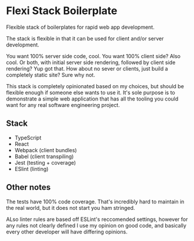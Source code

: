 # Flexi Stack Boilerplate

Flexible stack of boilerplates for rapid web app development.

The stack is flexible in that it can be used for client and/or server
development.

You want 100% server side code, cool. You want 100% client side? Also cool.
Or both, with initial server side rendering, followed by client side
rendering? Yup got that.
How about no sever or clients, just build a completely static site? Sure why
not.

This stack is completely opinionated based on my choices, but should be
flexible enough if someone else wants to use it. It's sole purpose is to
demonstrate a simple web application that has all the tooling you could want
for any real software engineering project.

## Stack

- TypeScript
- React
- Webpack (client bundles)
- Babel (client transpiling)
- Jest (testing + coverage)
- ESlint (linting)

## Other notes

The tests have 100% code coverage. That's incredibly hard to maintain in the
real world, but it does not start you ham stringed.

ALso linter rules are based off ESLint's reccomended settings, however for any
rules not clearly defined I use my opinion on good code, and basically every
other developer will have differing opinions.
